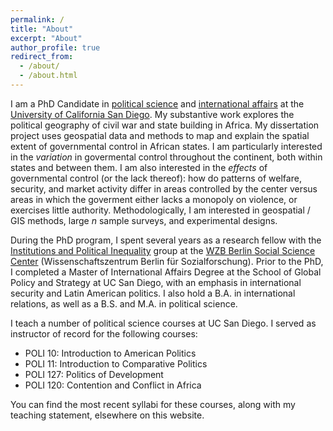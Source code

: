 ```yaml
---
permalink: /
title: "About"
excerpt: "About"
author_profile: true
redirect_from: 
  - /about/
  - /about.html
---
```


I am a PhD Candidate in [political science](https://polisci.ucsd.edu) and [international affairs](https://gps.ucsd.edu) at the [University of California San Diego](https://www.ucsd.edu).  My substantive work explores the political geography of civil war and state building in Africa.  My dissertation project uses geospatial data and methods to map and explain the spatial extent of governmental control in African states.  I am particularly interested in the _variation_ in govermental control throughout the continent, both within states and between them. I am also interested in the _effects_ of governmental control (or the lack thereof): how do patterns of welfare, security, and market activity differ in areas controlled by the center versus areas in which the goverment either lacks a monopoly on violence, or exercises little authority. Methodologically, I am interested in geospatial / GIS methods, large _n_ sample surveys, and experimental designs.

During the PhD program, I spent several years as a research fellow with the [Institutions and Political Inequality](https://www.wzb.eu/en/research/political-economy-of-development/institutions-and-political-inequality) group at the [WZB Berlin Social Science Center](https://www.wzb.eu/en) (Wissenschaftszentrum Berlin für Sozialforschung).  Prior to the PhD, I completed a Master of International Affairs Degree at the School of Global Policy and Strategy at UC San Diego, with an emphasis in international security and Latin American politics.  I also hold a B.A. in international relations, as well as a B.S. and M.A. in political science.

I teach a number of political science courses at UC San Diego. I served as instructor of record for the following courses:

* POLI 10: Introduction to American Politics
* POLI 11: Introduction to Comparative Politics
* POLI 127: Politics of Development
* POLI 120: Contention and Conflict in Africa

You can find the most recent syllabi for these courses, along with my teaching statement, elsewhere on this website.
